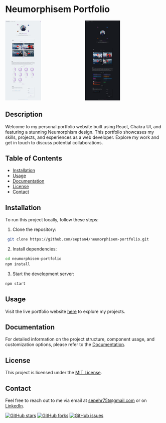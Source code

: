 # Neumorphisem Portfolio

<div style="display: flex; justify-content: space-between;">
    <a href="https://www.sourenalalehzari.com/" target="_blank">
        <img src="./doc/sorenWhite.png" alt="Project ScreenShot" width="45%" />
    </a>
    <a href="https://www.sourenalalehzari.com/" target="_blank">
        <img src="./doc/sorenDark.png" alt="Project ScreenShot" width="45%" />
    </a>
</div>



## Description
Welcome to my personal portfolio website built using React, Chakra UI, and featuring a stunning Neumorphism design. This portfolio showcases my skills, projects, and experiences as a web developer. Explore my work and get in touch to discuss potential collaborations.

## Table of Contents
- [Installation](#installation)
- [Usage](#usage)
- [Documentation](#documentation)
- [License](#license)
- [Contact](#contact)

## Installation
To run this project locally, follow these steps:

1. Clone the repository:
```bash
 git clone https://github.com/septan4/neumorphisem-portfolio.git
```

2. Install dependencies:

```bash
cd neumorphisem-portfolio
npm install
```

3. Start the development server:
```bash
npm start
```
## Usage
Visit the live portfolio website [here](https://sourenalalehzari.com) to explore my projects.

## Documentation
For detailed information on the project structure, component usage, and customization options, please refer to the [Documentation](./README.md).


## License
This project is licensed under the [MIT License](LICENSE).

## Contact
Feel free to reach out to me via email at [sepehr75t@gmail.com](mailto:sepehr75tl@gmail.com) or on [LinkedIn](https://www.linkedin.com/in/sepehrtanhaei/).

[![GitHub stars](https://img.shields.io/github/stars/septan4/neumorphisem-portfolio)](https://github.com/septan4/neumorphisem-portfolio/stargazers)
[![GitHub forks](https://img.shields.io/github/forks/septan4/neumorphisem-portfolio)](https://github.com/septan4/neumorphisem-portfolio/network)
[![GitHub issues](https://img.shields.io/github/issues/septan4/neumorphisem-portfolio)](https://github.com/septan4/neumorphisem-portfolio/issues)


